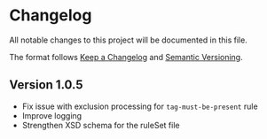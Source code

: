 # Changelog

All notable changes to this project will be documented in this file.

The format follows [Keep a Changelog](https://keepachangelog.com/en/1.0.0/)
and [Semantic Versioning](https://semver.org/).

## Version 1.0.5

- Fix issue with exclusion processing for `tag-must-be-present` rule
- Improve logging
- Strengthen XSD schema for the ruleSet file
